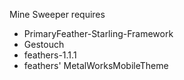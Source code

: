 Mine Sweeper requires
- PrimaryFeather-Starling-Framework
- Gestouch
- feathers-1.1.1
- feathers' MetalWorksMobileTheme
